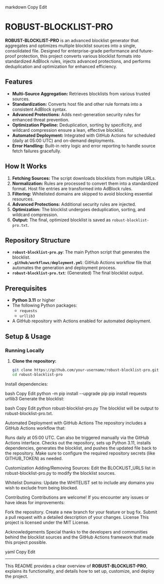 
markdown
Copy
Edit
# ROBUST-BLOCKLIST-PRO

**ROBUST-BLOCKLIST-PRO** is an advanced blocklist generator that aggregates and optimizes multiple blocklist sources into a single, consolidated file. Designed for enterprise-grade performance and future-proof protection, this project converts various blocklist formats into standardized AdBlock rules, injects advanced protections, and performs deduplication and optimization for enhanced efficiency.

## Features

- **Multi-Source Aggregation:** Retrieves blocklists from various trusted sources.
- **Standardization:** Converts host file and other rule formats into a consistent AdBlock syntax.
- **Advanced Protections:** Adds next-generation security rules for enhanced threat prevention.
- **Optimization Pipeline:** Deduplication, sorting by specificity, and wildcard compression ensure a lean, effective blocklist.
- **Automated Deployment:** Integrated with GitHub Actions for scheduled (daily at 05:00 UTC) and on-demand deployments.
- **Error Handling:** Built-in retry logic and error reporting to handle source fetch failures gracefully.

## How It Works

1. **Fetching Sources:** The script downloads blocklists from multiple URLs.
2. **Normalization:** Rules are processed to convert them into a standardized format. Host file entries are transformed into AdBlock rules.
3. **Filtering:** Whitelisted domains are skipped to avoid blocking essential resources.
4. **Advanced Protections:** Additional security rules are injected.
5. **Optimization:** The blocklist undergoes deduplication, sorting, and wildcard compression.
6. **Output:** The final, optimized blocklist is saved as `robust-blocklist-pro.txt`.

## Repository Structure

- **`robust-blocklist-pro.py`**: The main Python script that generates the blocklist.
- **`.github/workflows/deployment.yml`**: GitHub Actions workflow file that automates the generation and deployment process.
- **`robust-blocklist-pro.txt`**: (Generated) The final blocklist output.

## Prerequisites

- **Python 3.11** or higher
- The following Python packages:
  - `requests`
  - `urllib3`
- A GitHub repository with Actions enabled for automated deployment.

## Setup & Usage

### Running Locally

1. **Clone the repository:**

   ```bash
   git clone https://github.com/your-username/robust-blocklist-pro.git
   cd robust-blocklist-pro
Install dependencies:

bash
Copy
Edit
python -m pip install --upgrade pip
pip install requests urllib3
Generate the blocklist:

bash
Copy
Edit
python robust-blocklist-pro.py
The blocklist will be output to robust-blocklist-pro.txt.

Automated Deployment with GitHub Actions
The repository includes a GitHub Actions workflow that:

Runs daily at 05:00 UTC.
Can also be triggered manually via the GitHub Actions interface.
Checks out the repository, sets up Python 3.11, installs dependencies, generates the blocklist, and pushes the updated file back to the repository.
Make sure to configure the required repository secrets (like GITHUB_TOKEN) as needed.

Customization
Adding/Removing Sources:
Edit the BLOCKLIST_URLS list in robust-blocklist-pro.py to modify the blocklist sources.

Whitelist Domains:
Update the WHITELIST set to include any domains you wish to exclude from being blocked.

Contributing
Contributions are welcome! If you encounter any issues or have ideas for improvements:

Fork the repository.
Create a new branch for your feature or bug fix.
Submit a pull request with a detailed description of your changes.
License
This project is licensed under the MIT License.

Acknowledgements
Special thanks to the developers and communities behind the blocklist sources and the GitHub Actions framework that made this project possible.

yaml
Copy
Edit

---

This README provides a clear overview of **ROBUST-BLOCKLIST-PRO**, explains its functionality, and details how to set up, customize, and deploy the project.
